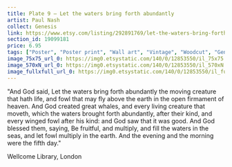 ```yaml
---
title: Plate 9 – Let the waters bring forth abundantly
artist: Paul Nash
collect: Genesis
link: https://www.etsy.com/listing/292891769/let-the-waters-bring-forth-abundantly?utm_source=thedoveandtheseagull&utm_medium=api&utm_campaign=api
section_id: 19099181
price: 6.95
tags: ["Poster", "Poster print", "Wall art", "Vintage", "Woodcut", "Genesis", "Black and white", "Bible", "Paul Nash", "Engraving", "Creation", "Modern art", "High quality print"]
image_75x75_url_0: https://img0.etsystatic.com/140/0/12853550/il_75x75.971242478_lt2t.jpg
image_570xN_url_0: https://img0.etsystatic.com/140/0/12853550/il_570xN.971242478_lt2t.jpg
image_fullxfull_url_0: https://img0.etsystatic.com/140/0/12853550/il_fullxfull.971242478_lt2t.jpg
---
```

&quot;And God said, Let the waters bring forth abundantly the moving creature that hath life, and fowl that may fly above the earth in the open firmament of heaven. And God created great whales, and every living creature that moveth, which the waters brought forth abundantly, after their kind, and every winged fowl after his kind: and God saw that it was good. And God blessed them, saying, Be fruitful, and multiply, and fill the waters in the seas, and let fowl multiply in the earth. And the evening and the morning were the fifth day.&quot;

Wellcome Library, London
